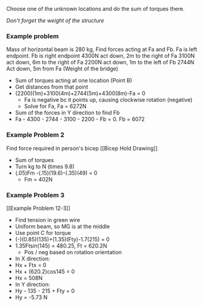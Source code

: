 
Choose one of the unknown locations and do the sum of torques there.

*Don't forget the weight of the structure*

### Example problem
Mass of horizontal beam is 280 kg, Find forces acting at Fa and Fb. Fa is left endpoint. Fb is right endpoint
4300N act down, 2m to the right of Fa
3100N act down, 6m to the right of Fa
2200N act down, 1m to the left of Fb
2744N Act down, 5m from Fa (Weight of the bridge)
- Sum of torques acting at one location (Point B)
- Get distances from that point
- (2200)(1m)+3100(4m)+2744(5m)+4300(8m)-Fa = 0
	- Fa is negative bc it points up, causing clockwise rotation (negative)
	- Solve for Fa, Fa = 6272N
- Sum of the forces in Y direction to find Fb
- Fa - 4300 - 2744 - 3100 - 2200 - Fb = 0. Fb = 6072


### Example Problem 2
Find force required in person's bicep
[[Bicep Hold Drawing]]
- Sum of torques
- Turn kg to N (times 9.8)
- (.05)Fm -(.15)(19.6)-(.35)(49) = 0
	- Fm = 402N

### Example Problem 3
[[Example Problem 12-3]]
- Find tension in green wire
- Uniform beam, so MG is at the middle
- Use point C for torque
- (-)(0.85)(135)+(1.35)(Fty)-1.7(215) = 0
- 1.35Ftsin(145) = 480.25, Ft = 620.2N
	- Pos / neg based on rotation orientation
- In X direction:
- Hx + Ftx = 0
- Hx + (620.2)cos145 = 0
- Hx = 508N
- In Y direction:
- Hy - 135 - 215 + Fty = 0
- Hy = -5.73 N